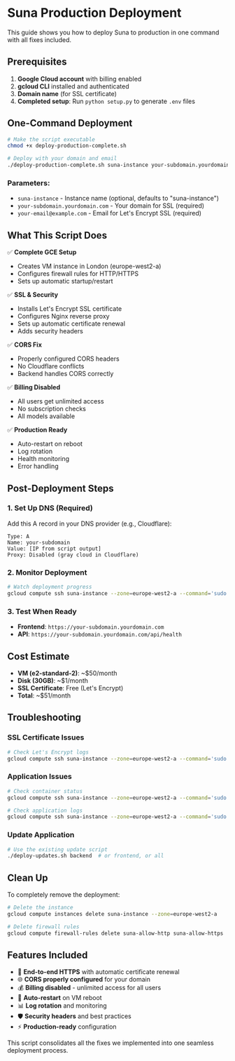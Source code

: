 # Suna Production Deployment

This guide shows you how to deploy Suna to production in one command with all fixes included.

## Prerequisites

1. **Google Cloud account** with billing enabled
2. **gcloud CLI** installed and authenticated
3. **Domain name** (for SSL certificate)
4. **Completed setup**: Run `python setup.py` to generate `.env` files

## One-Command Deployment

```bash
# Make the script executable
chmod +x deploy-production-complete.sh

# Deploy with your domain and email
./deploy-production-complete.sh suna-instance your-subdomain.yourdomain.com your-email@example.com
```

### Parameters:
- `suna-instance` - Instance name (optional, defaults to "suna-instance")
- `your-subdomain.yourdomain.com` - Your domain for SSL (required)
- `your-email@example.com` - Email for Let's Encrypt SSL (required)

## What This Script Does

✅ **Complete GCE Setup**
- Creates VM instance in London (europe-west2-a)
- Configures firewall rules for HTTP/HTTPS
- Sets up automatic startup/restart

✅ **SSL & Security**
- Installs Let's Encrypt SSL certificate
- Configures Nginx reverse proxy
- Sets up automatic certificate renewal
- Adds security headers

✅ **CORS Fix**
- Properly configured CORS headers
- No Cloudflare conflicts
- Backend handles CORS correctly

✅ **Billing Disabled**
- All users get unlimited access
- No subscription checks
- All models available

✅ **Production Ready**
- Auto-restart on reboot
- Log rotation
- Health monitoring
- Error handling

## Post-Deployment Steps

### 1. Set Up DNS (Required)

Add this A record in your DNS provider (e.g., Cloudflare):

```
Type: A
Name: your-subdomain
Value: [IP from script output]
Proxy: Disabled (gray cloud in Cloudflare)
```

### 2. Monitor Deployment

```bash
# Watch deployment progress
gcloud compute ssh suna-instance --zone=europe-west2-a --command='sudo tail -f /var/log/suna-startup.log'
```

### 3. Test When Ready

- **Frontend**: `https://your-subdomain.yourdomain.com`
- **API**: `https://your-subdomain.yourdomain.com/api/health`

## Cost Estimate

- **VM (e2-standard-2)**: ~$50/month
- **Disk (30GB)**: ~$1/month
- **SSL Certificate**: Free (Let's Encrypt)
- **Total**: ~$51/month

## Troubleshooting

### SSL Certificate Issues
```bash
# Check Let's Encrypt logs
gcloud compute ssh suna-instance --zone=europe-west2-a --command='sudo tail -f /var/log/letsencrypt/letsencrypt.log'
```

### Application Issues
```bash
# Check container status
gcloud compute ssh suna-instance --zone=europe-west2-a --command='sudo docker ps'

# Check application logs
gcloud compute ssh suna-instance --zone=europe-west2-a --command='sudo docker compose -f /opt/suna/docker-compose.yaml logs -f'
```

### Update Application
```bash
# Use the existing update script
./deploy-updates.sh backend  # or frontend, or all
```

## Clean Up

To completely remove the deployment:

```bash
# Delete the instance
gcloud compute instances delete suna-instance --zone=europe-west2-a

# Delete firewall rules
gcloud compute firewall-rules delete suna-allow-http suna-allow-https
```

## Features Included

- 🔐 **End-to-end HTTPS** with automatic certificate renewal
- 🌐 **CORS properly configured** for your domain
- 💰 **Billing disabled** - unlimited access for all users
- 🔄 **Auto-restart** on VM reboot
- 📊 **Log rotation** and monitoring
- 🛡️ **Security headers** and best practices
- ⚡ **Production-ready** configuration

This script consolidates all the fixes we implemented into one seamless deployment process. 